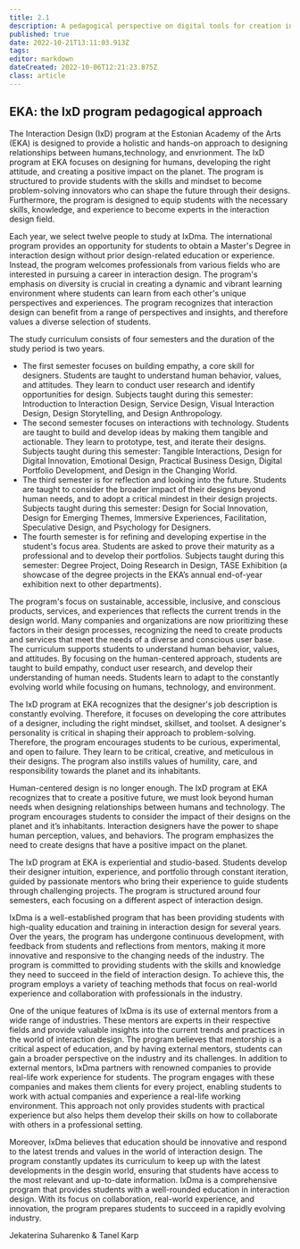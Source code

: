 ```yaml
---
title: 2.1
description: A pedagogical perspective on digital tools for creation in art and design schools
published: true
date: 2022-10-21T13:11:03.913Z
tags: 
editor: markdown
dateCreated: 2022-10-06T12:21:23.875Z
class: article
---
```


## EKA: the IxD program pedagogical approach 

The Interaction Design (IxD) program at the Estonian Academy of the Arts (EKA) is designed to provide a holistic and hands-on approach to designing relationships between humans,technology, and envrionment. The IxD program at EKA focuses on designing for humans, developing the right attitude, and creating a positive impact on the planet. The program is structured to provide students with the skills and mindset to become problem-solving innovators who can shape the future through their designs. Furthermore, the program is designed to equip students with the necessary skills, knowledge, and experience to become experts in the interaction design field.

Each year, we select twelve people to study at IxDma. The international program provides an opportunity for students to obtain a Master's Degree in interaction design without prior design-related education or experience. Instead, the program welcomes professionals from various fields who are interested in pursuing a career in interaction design. The program's emphasis on diversity is crucial in creating a dynamic and vibrant learning environment where students can learn from each other's unique perspectives and experiences. The program recognizes that interaction design can benefit from a range of perspectives and insights, and therefore values a diverse selection of students.
 
The study curriculum consists of four semesters and the duration of the study period is two years. 
- The first semester focuses on building empathy, a core skill for designers. Students are taught to understand human behavior, values, and attitudes. They learn to conduct user research and identify opportunities for design. Subjects taught during this semester: Introduction to Interaction Design, Service Design, Visual Interaction Design, Design Storytelling, and Design Anthropology.
- The second semester focuses on interactions with technology. Students are taught to build and develop ideas by making them tangible and actionable. They learn to prototype, test, and iterate their designs. Subjects taught during this semester: Tangible Interactions, Design for Digital Innovation, Emotional Design, Practical Business Design, Digital Portfolio Development, and Design in the Changing World.
- The third semester is for reflection and looking into the future. Students are taught to consider the broader impact of their designs beyond human needs, and to adopt a critical mindest in their design projects. Subjects taught during this semester: Design for Social Innovation, Design for Emerging Themes, Immersive Experiences, Facilitation, Speculative Design, and Psychology for Designers.
- The fourth semester is for refining and developing expertise in the student's focus area. Students are asked to prove their maturity as a professional and to develop their portfolios. Subjects taught during this semester: Degree Project, Doing Research in Design, TASE Exhibition (a showcase of the degree projects in the EKA’s annual end-of-year exhibition next to other departments).

The program's focus on sustainable, accessible, inclusive, and conscious products, services, and experiences that reflects the current trends in the design world. Many companies and organizations are now prioritizing these factors in their design processes, recognizing the need to create products and services that meet the needs of a diverse and conscious user base.
The curriculum supports students to understand human behavior, values, and attitudes. By focusing on the human-centered approach, students are taught to build empathy, conduct user research, and develop their understanding of human needs. Students learn to adapt to the constantly evolving world while focusing on humans, technology, and environment.

The IxD program at EKA recognizes that the designer's job description is constantly evolving. Therefore, it focuses on developing the core attributes of a designer, including the right mindset, skillset, and toolset. A designer's personality is critical in shaping their approach to problem-solving. Therefore, the program encourages students to be curious, experimental, and open to failure. They learn to be critical, creative, and meticulous in their designs. The program also instills values of humility, care, and responsibility towards the planet and its inhabitants.

Human-centered design is no longer enough. The IxD program at EKA recognizes that to create a positive future, we must look beyond human needs when designing relationships between humans and technology. The program encourages students to consider the impact of their designs on the planet and it’s inhabitants. Interaction designers have the power to shape human perception, values, and behaviors. The program emphasizes the need to create designs that have a positive impact on the planet.

The IxD program at EKA is experiential and studio-based. Students develop their designer intuition, experience, and portfolio through constant iteration, guided by passionate mentors who bring their experience to guide students through challenging projects. The program is structured around four semesters, each focusing on a different aspect of interaction design.

IxDma is a well-established program that has been providing students with high-quality education and training in interaction design for several years. Over the years, the program has undergone continuous development, with feedback from students and reflections from mentors, making it more innovative and responsive to the changing needs of the industry. The program is committed to providing students with the skills and knowledge they need to succeed in the field of interaction design. To achieve this, the program employs a variety of teaching methods that focus on real-world experience and collaboration with professionals in the industry.

One of the unique features of IxDma is its use of external mentors from a wide range of industries. These mentors are experts in their respective fields and provide valuable insights into the current trends and practices in the world of interaction design. The program believes that mentorship is a critical aspect of education, and by having external mentors, students can gain a broader perspective on the industry and its challenges.
In addition to external mentors, IxDma partners with renowned companies to provide real-life work experience for students. The program engages with these companies and makes them clients for every project, enabling students to work with actual companies and experience a real-life working environment. This approach not only provides students with practical experience but also helps them develop their skills on how to collaborate with others in a professional setting.

Moreover, IxDma believes that education should be innovative and respond to the latest trends and values in the world of interaction design. The program constantly updates its curriculum to keep up with the latest developments in the desgin world, ensuring that students have access to the most relevant and up-to-date information. IxDma is a comprehensive program that provides students with a well-rounded education in interaction design. With its focus on collaboration, real-world experience, and innovation, the program prepares students to succeed in a rapidly evolving industry.

Jekaterina Suharenko & Tanel Karp
